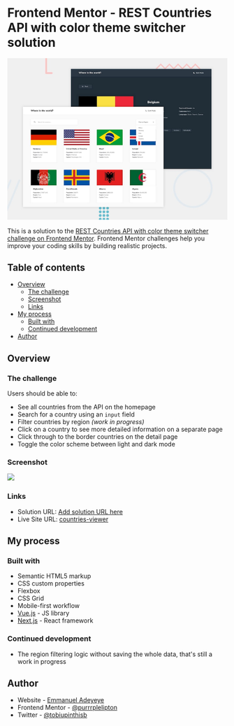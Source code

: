 # Frontend Mentor - REST Countries API with color theme switcher solution

![](./desktop-preview.jpg)

This is a solution to the [REST Countries API with color theme switcher challenge on Frontend Mentor](https://www.frontendmentor.io/challenges/rest-countries-api-with-color-theme-switcher-5cacc469fec04111f7b848ca). Frontend Mentor challenges help you improve your coding skills by building realistic projects.

## Table of contents

- [Overview](#overview)
  - [The challenge](#the-challenge)
  - [Screenshot](#screenshot)
  - [Links](#links)
- [My process](#my-process)
  - [Built with](#built-with)
  - [Continued development](#continued-development)
- [Author](#author)

## Overview

### The challenge

Users should be able to:

- See all countries from the API on the homepage
- Search for a country using an `input` field
- Filter countries by region _(work in progress)_
- Click on a country to see more detailed information on a separate page
- Click through to the border countries on the detail page
- Toggle the color scheme between light and dark mode

### Screenshot

![](./screenshot.jpg)

### Links

- Solution URL: [Add solution URL here](https://your-solution-url.com)
- Live Site URL: [countries-viewer](https://tobiii-rcawcts.vercel.app)

## My process

### Built with

- Semantic HTML5 markup
- CSS custom properties
- Flexbox
- CSS Grid
- Mobile-first workflow
- [Vue.js](https://vuejs.org/) - JS library
- [Next.js](https://nextjs.org/) - React framework

### Continued development

- The region filtering logic without saving the whole data, that's still a work in progress

## Author

- Website - [Emmanuel Adeyeye](https://tobiii.onrender.com)
- Frontend Mentor - [@purrrplelipton](https://frontendmentor.io/profile/purrrplelipton)
- Twitter - [@tobiupinthisb](https://twitter.com/tobiupinthisb)

